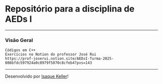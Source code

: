 # Repositório para a disciplina de AEDs I

---

### Visão Geral

```
Códigos em C++
Exercícios no Notion do professor José Rui
https://prof-joserui.notion.site/AEDsI-Turma-2025-086bfdc597924a0c8979f5870c8cfeb4?pvs=143
```
---

Desenvolvido por [Isaque Keller](https://github.com/IsaqueKeller)!
